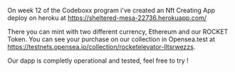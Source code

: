 On week 12 of the Codeboxx program i've created an Nft Creating App deploy on heroku at
https://sheltered-mesa-22736.herokuapp.com/

There you can mint with two different currency, Ethereum and our ROCKET Token. You can see your purchase on our collection in Opensea.test at https://testnets.opensea.io/collection/rocketelevator-lltsrwezzs.

Our dapp is completly operational and tested, feel free to try !
